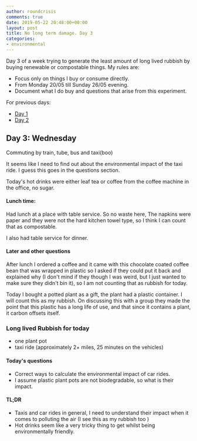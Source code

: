 ```yaml
---
author: roundcrisis
comments: true
date: 2019-05-22 20:48:00+00:00
layout: post
title: No long term damage. Day 3
categories:
- environmental
---
```


Day 3 of a week trying to generate the least amount of long lived rubbish by buying renewable or compostable things. My rules are:

* Focus only on things I buy or consume directly.
* From Monday 20/05 till Sunday 26/05 evening.
* Document what I do buy and questions that arise from this experiment.

For previous days:

* [Day 1](http://www.roundcrisis.com/2019/05/20/no-longter-damage-1/)
* [Day 2](http://www.roundcrisis.com/2019/05/21/no-longter-damage-2/)


## Day 3: Wednesday

Commuting by train, tube, bus and taxi(boo)

It seems like I need to find out about the environmental impact of the taxi ride. I guess this goes in the questions section.

Today's hot drinks were either leaf tea or coffee from the coffee machine in the office, no sugar.

#### Lunch time:

Had lunch at a place with table service. So no waste here, The napkins were paper and they were not the hard kitchen towel type, so I think I can count that as compostable. 

I also had table service for dinner.

#### Later and other questions

After lunch I ordered a coffee and it came with this chocolate coated coffee bean that was wrapped in plastic so I asked if they could put it back and explained why (I don't mind if they though I was weird, but I just wanted to make sure they didn't bin it), so I am not counting that as rubbish for today.

Today I bought a potted plant as a gift, the plant had a plastic container. I will count this as my rubbish.
On discussing this with a group they made the point that this plastic has a long life of use, and that since it contains a plant, it carbon offsets itself.

### Long lived Rubbish for today

* one plant pot
* taxi ride (approximately 2+ miles, 25 minutes on the vehicles)

#### Today's questions

* Correct ways to calculate the environmental impact of car rides.
* I assume plastic plant pots are not biodegradable, so what is their impact.

#### TL;DR

* Taxis and car rides in general, I need to understand their impact when it comes to polluting the air (I see this as my rubbish too )
* Hot drinks seem like a very tricky thing to get whilst being environmentally friendly.